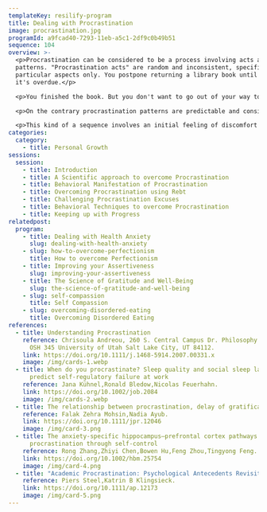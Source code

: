 ```yaml
---
templateKey: resilify-program
title: Dealing with Procrastination
image: procrastination.jpg
programId: a9fcad40-7293-11eb-a5c1-2df9c0b49b51
sequence: 104
overview: >-
  <p>Procrastination can be considered to be a process involving acts and
  patterns. "Procrastination acts" are random and inconsistent, specific to
  particular aspects only. You postpone returning a library book until after
  it's overdue.</p>

  <p>You finished the book. But you don't want to go out of your way to return it on time. This is an isolated occurrence since you typically promptly return what you borrow.</p>

  <p>On the contrary procrastination patterns are predictable and consistent habitual delays that are not situation specific, but follow an identifiable sequence.</p>

  <p>This kind of a sequence involves an initial feeling of discomfort about a task and then aimlessly moving to another task which perhaps might be irrelevant.  </p>
categories:
  category:
    - title: Personal Growth
sessions:
  session:
    - title: Introduction
    - title: A Scientific approach to overcome Procrastination
    - title: Behavioral Manifestation of Procrastination
    - title: Overcoming Procrastination using Rebt
    - title: Challenging Procrastination Excuses
    - title: Behavioral Techniques to overcome Procrastination
    - title: Keeping up with Progress
relatedpost:
  program:
    - title: Dealing with Health Anxiety
      slug: dealing-with-health-anxiety
    - slug: how-to-overcome-perfectionism
      title: How to overcome Perfectionism
    - title: Improving your Assertiveness
      slug: improving-your-assertiveness
    - title: The Science of Gratitude and Well-Being
      slug: the-science-of-gratitude-and-well-being
    - slug: self-compassion
      title: Self Compassion
    - slug: overcoming-disordered-eating
      title: Overcoming Disordered Eating
references:
  - title: Understanding Procrastination
    reference: Chrisoula Andreou, 260 S. Central Campus Dr. Philosophy Department,
      OSH 345 University of Utah Salt Lake City, UT 84112.
    link: https://doi.org/10.1111/j.1468-5914.2007.00331.x
    image: /img/cards-1.webp
  - title: When do you procrastinate? Sleep quality and social sleep lag jointly
      predict self-regulatory failure at work
    reference: Jana Kühnel,Ronald Bledow,Nicolas Feuerhahn.
    link: https://doi.org/10.1002/job.2084
    image: /img/cards-2.webp
  - title: The relationship between procrastination, delay of gratification
    reference: Falak Zehra Mohsin,Nadia Ayub.
    link: https://doi.org/10.1111/jpr.12046
    image: /img/card-3.png
  - title: The anxiety-specific hippocampus–prefrontal cortex pathways links to
      procrastination through self-control
    reference: Rong Zhang,Zhiyi Chen,Bowen Hu,Feng Zhou,Tingyong Feng.
    link: https://doi.org/10.1002/hbm.25754
    image: /img/card-4.png
  - title: "Academic Procrastination: Psychological Antecedents Revisited"
    reference: Piers Steel,Katrin B Klingsieck.
    link: https://doi.org/10.1111/ap.12173
    image: /img/card-5.png
---
```

